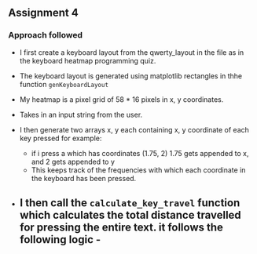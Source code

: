 ## Assignment 4 

### Approach followed

- I first create a keyboard layout from the qwerty_layout in the file as in the keyboard heatmap programming quiz.

- The keyboard layout is generated using matplotlib rectangles in thhe function 
`genKeyboardLayout`

- My heatmap is a pixel grid of 58 * 16 pixels in x, y coordinates.

- Takes in an input string from the user.

- I then generate two arrays x, y each containing x, y coordinate of each key pressed
for example:
    - if i press a which has coordinates (1.75, 2) 1.75 gets appended to x, and 2 gets appended to y
    - This keeps track of the frequencies with which each coordinate in the keyboard has been pressed.

- I then call the `calculate_key_travel` function which calculates the total distance travelled for pressing the entire text.
it follows the following logic - 
    - 